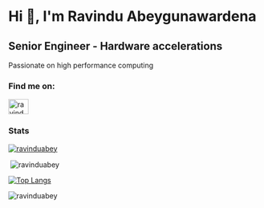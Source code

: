 <h1 align="left">Hi 👋, I'm Ravindu Abeygunawardena</h1>
<h2 align="left"> Senior Engineer - Hardware accelerations </h2>
<div align="left">
<p align="text-align:justify">Passionate on high performance computing</p>
</div>

<h3 align="left">Find me on:</h3>
<p align="left">
<a href="https://linkedin.com/in/ravindu-abeygunawardena" target="blank"><img align="center" src="https://raw.githubusercontent.com/rahuldkjain/github-profile-readme-generator/master/src/images/icons/Social/linked-in-alt.svg" alt="ravindu-abeygunawardena" height="30" width="40" /></a>
</p>
<!-- <p align="left"> <img src="https://komarev.com/ghpvc/?username=ravinduabey&label=Profile%20views&color=0e75b6&style=flat" alt="ravinduabey" /> </p> -->

<h3> Stats </h3>
<p align="left"> <a href="https://github.com/ryo-ma/github-profile-trophy"><img src="https://github-profile-trophy.vercel.app/?username=ravinduabey&title=MultiLanguage,Commits,Repositories,PullRequest,Stars,Followers&theme=onedark" alt="ravinduabey" /></a> </p>

<p align="left">&nbsp;<img align="center" src="https://github-readme-stats.vercel.app/api?username=ravinduabey&show_icons=true&locale=en&theme=github_dark" alt="ravinduabey" /></p>

[![Top Langs](https://github-readme-stats.vercel.app/api/top-langs/?username=ravinduabey&layout=compact&theme=onedark)](https://github.com/anuraghazra/github-readme-stats)

<p align="left"><img align="center" src="https://github-readme-streak-stats.herokuapp.com/?user=ravinduabey&theme=dark" alt="ravinduabey" /></p>



<!-- <h3 align="left">Languages and Tools:</h3>
<p align="center"> <a href="https://www.w3schools.com/cpp/" target="_blank" rel="noreferrer"> <img src="https://raw.githubusercontent.com/devicons/devicon/master/icons/cplusplus/cplusplus-original.svg" alt="cplusplus" width="40" height="40"/> </a> <a href="https://www.w3schools.com/css/" target="_blank" rel="noreferrer"> <img src="https://raw.githubusercontent.com/devicons/devicon/master/icons/css3/css3-original-wordmark.svg" alt="css3" width="40" height="40"/> </a> <a href="https://www.figma.com/" target="_blank" rel="noreferrer"> <img src="https://www.vectorlogo.zone/logos/figma/figma-icon.svg" alt="figma" width="40" height="40"/> </a> <a href="https://git-scm.com/" target="_blank" rel="noreferrer"> <img src="https://www.vectorlogo.zone/logos/git-scm/git-scm-icon.svg" alt="git" width="40" height="40"/> </a> <a href="https://www.w3.org/html/" target="_blank" rel="noreferrer"> <img src="https://raw.githubusercontent.com/devicons/devicon/master/icons/html5/html5-original-wordmark.svg" alt="html5" width="40" height="40"/> </a> <a href="https://www.adobe.com/in/products/illustrator.html" target="_blank" rel="noreferrer"> <img src="https://www.vectorlogo.zone/logos/adobe_illustrator/adobe_illustrator-icon.svg" alt="illustrator" width="40" height="40"/> </a> <a href="https://developer.mozilla.org/en-US/docs/Web/JavaScript" target="_blank" rel="noreferrer"> <img src="https://raw.githubusercontent.com/devicons/devicon/master/icons/javascript/javascript-original.svg" alt="javascript" width="40" height="40"/> </a> <a href="https://www.mathworks.com/" target="_blank" rel="noreferrer"> <img src="https://upload.wikimedia.org/wikipedia/commons/2/21/Matlab_Logo.png" alt="matlab" width="40" height="40"/> </a> <a href="https://pandas.pydata.org/" target="_blank" rel="noreferrer"> <img src="https://raw.githubusercontent.com/devicons/devicon/2ae2a900d2f041da66e950e4d48052658d850630/icons/pandas/pandas-original.svg" alt="pandas" width="40" height="40"/> </a> <a href="https://www.python.org" target="_blank" rel="noreferrer"> <img src="https://raw.githubusercontent.com/devicons/devicon/master/icons/python/python-original.svg" alt="python" width="40" height="40"/> </a> <a href="https://reactjs.org/" target="_blank" rel="noreferrer"> <img src="https://raw.githubusercontent.com/devicons/devicon/master/icons/react/react-original-wordmark.svg" alt="react" width="40" height="40"/> </a> <a href="https://seaborn.pydata.org/" target="_blank" rel="noreferrer"> <img src="https://seaborn.pydata.org/_images/logo-mark-lightbg.svg" alt="seaborn" width="40" height="40"/> </a> <a href="https://www.tensorflow.org" target="_blank" rel="noreferrer"> <img src="https://www.vectorlogo.zone/logos/tensorflow/tensorflow-icon.svg" alt="tensorflow" width="40" height="40"/> </a> <a href="https://www.adobe.com/products/xd.html" target="_blank" rel="noreferrer"> <img src="https://cdn.worldvectorlogo.com/logos/adobe-xd.svg" alt="xd" width="40" height="40"/> </a> </p> -->


<!-- <p><img align="left" src="https://github-readme-stats.vercel.app/api/top-langs?username=ravinduabey&show_icons=true&locale=en&layout=compact" alt="ravinduabey" /></p> -->


